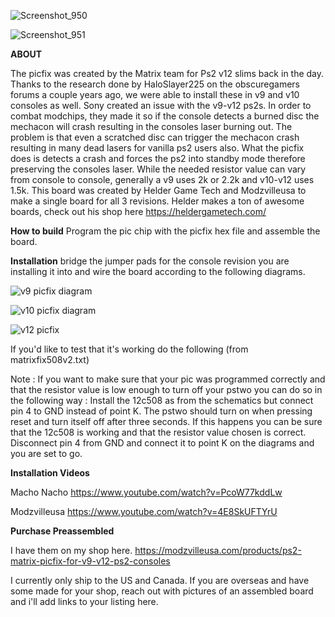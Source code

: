 
![Screenshot_950](https://github.com/user-attachments/assets/bc5699ab-2eae-48d5-8b10-b6e8b90fa69d)

![Screenshot_951](https://github.com/user-attachments/assets/e26ab279-3e34-4d08-8812-bf6e02d125ff)



**ABOUT**

The picfix was created by the Matrix team for Ps2 v12 slims back in the day. 
Thanks to the research done by HaloSlayer225 on the obscuregamers forums a couple years ago, we were able to install these in v9 and v10 consoles as well. 
Sony created an issue with the v9-v12 ps2s. In order to combat modchips, they made it so if the console detects a burned disc the mechacon will crash resulting in the consoles laser burning out. 
The problem is that even a scratched disc can trigger the mechacon crash resulting in many dead lasers for vanilla ps2 users also. 
What the picfix does is detects a crash and forces the ps2 into standby mode therefore preserving the consoles laser. 
While the needed resistor value can vary from console to console, generally a v9 uses 2k or 2.2k and v10-v12 uses 1.5k. 
This board was created by Helder Game Tech and Modzvilleusa to make a single board for all 3 revisions. Helder makes a ton of awesome boards, check out his shop here 
https://heldergametech.com/


**How to build**
Program the pic chip with the picfix hex file and assemble the board.

**Installation**
bridge the jumper pads for the console revision you are installing it into and wire the board according to the following diagrams. 


![v9 picfix diagram](https://github.com/user-attachments/assets/e5e809c7-ff11-49e0-a954-a36a9aa5eed0)

![v10 picfix diagram](https://github.com/user-attachments/assets/53047eca-9faf-430b-a183-28c73b16b463)

![v12 picfix](https://github.com/user-attachments/assets/df294480-4754-45fb-b553-50fc26fec91b)

If you'd like to test that it's working do the following (from matrixfix508v2.txt)


Note : If you want to make sure that your pic was programmed correctly and
that the resistor value is low enough to turn off your pstwo you can do so
in the following way : Install the 12c508 as from the schematics but connect
pin 4 to GND instead of point K. The pstwo should turn on when pressing reset
and turn itself off after three seconds. If this happens you can be sure that
the 12c508 is working and that the resistor value chosen is correct.
Disconnect pin 4 from GND and connect it to point K on the diagrams and you
are set to go.

**Installation Videos**

Macho Nacho
https://www.youtube.com/watch?v=PcoW77kddLw

Modzvilleusa
https://www.youtube.com/watch?v=4E8SkUFTYrU

**Purchase Preassembled**

I have them on my shop here. 
https://modzvilleusa.com/products/ps2-matrix-picfix-for-v9-v12-ps2-consoles

I currently only ship to the US and Canada. If you are overseas and have some made for your shop, reach out with pictures of an assembled board and i'll add links to your listing here. 
